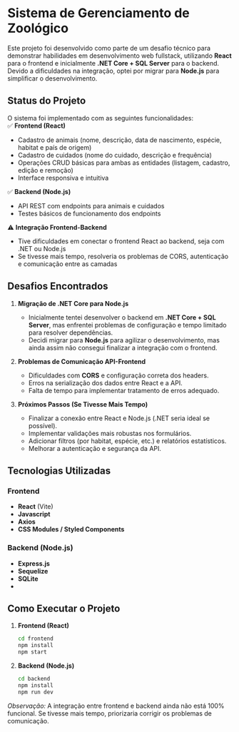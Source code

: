 
# Sistema de Gerenciamento de Zoológico  

Este projeto foi desenvolvido como parte de um desafio técnico para demonstrar habilidades em desenvolvimento web fullstack, utilizando **React** para o frontend e inicialmente **.NET Core + SQL Server** para o backend. Devido a dificuldades na integração, optei por migrar para **Node.js** para simplificar o desenvolvimento.  

## Status do Projeto  

O sistema foi implementado com as seguintes funcionalidades:  
✅ **Frontend (React)**  
- Cadastro de animais (nome, descrição, data de nascimento, espécie, habitat e país de origem)  
- Cadastro de cuidados (nome do cuidado, descrição e frequência)  
- Operações CRUD básicas para ambas as entidades (listagem, cadastro, edição e remoção)  
- Interface responsiva e intuitiva  

✅ **Backend (Node.js)**  
- API REST com endpoints para animais e cuidados  
- Testes básicos de funcionamento dos endpoints  

⚠ **Integração Frontend-Backend**  
- Tive dificuldades em conectar o frontend React ao backend, seja com .NET ou Node.js  
- Se tivesse mais tempo, resolveria os problemas de CORS, autenticação e comunicação entre as camadas  

## Desafios Encontrados  

1. **Migração de .NET Core para Node.js**  
   - Inicialmente tentei desenvolver o backend em **.NET Core + SQL Server**, mas enfrentei problemas de configuração e tempo limitado para resolver dependências.  
   - Decidi migrar para **Node.js** para agilizar o desenvolvimento, mas ainda assim não consegui finalizar a integração com o frontend.  

2. **Problemas de Comunicação API-Frontend**  
   - Dificuldades com **CORS** e configuração correta dos headers.  
   - Erros na serialização dos dados entre React e a API.  
   - Falta de tempo para implementar tratamento de erros adequado.  

3. **Próximos Passos (Se Tivesse Mais Tempo)**  
   - Finalizar a conexão entre React e Node.js (.NET seria ideal se possível).  
   - Implementar validações mais robustas nos formulários.  
   - Adicionar filtros (por habitat, espécie, etc.) e relatórios estatísticos.  
   - Melhorar a autenticação e segurança da API.  

## Tecnologias Utilizadas  

### Frontend  
- **React** (Vite)  
- **Javascript** 
- **Axios**   
- **CSS Modules / Styled Components**   

### Backend (Node.js)  
- **Express.js**  
- **Sequelize**
- **SQLite**
- 
## Como Executar o Projeto  

1. **Frontend (React)**  
   ```bash  
   cd frontend  
   npm install  
   npm start  
   ```  

2. **Backend (Node.js)**  
   ```bash  
   cd backend  
   npm install  
   npm run dev  
   ```  

*Observação:* A integração entre frontend e backend ainda não está 100% funcional. Se tivesse mais tempo, priorizaria corrigir os problemas de comunicação. 
